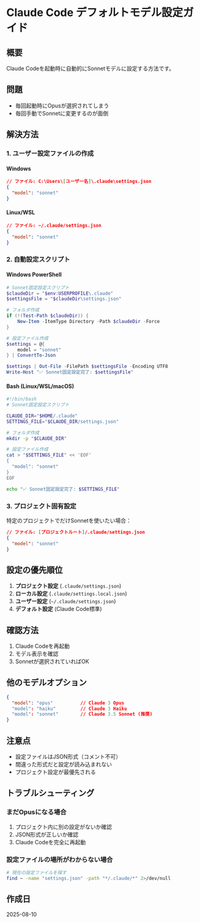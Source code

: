 # Claude Code デフォルトモデル設定ガイド

## 概要
Claude Codeを起動時に自動的にSonnetモデルに設定する方法です。

## 問題
- 毎回起動時にOpusが選択されてしまう
- 毎回手動でSonnetに変更するのが面倒

## 解決方法

### 1. ユーザー設定ファイルの作成

#### Windows
```json
// ファイル: C:\Users\[ユーザー名]\.claude\settings.json
{
  "model": "sonnet"
}
```

#### Linux/WSL
```json
// ファイル: ~/.claude/settings.json  
{
  "model": "sonnet"
}
```

### 2. 自動設定スクリプト

#### Windows PowerShell
```powershell
# Sonnet固定設定スクリプト
$claudeDir = "$env:USERPROFILE\.claude"
$settingsFile = "$claudeDir\settings.json"

# フォルダ作成
if (!(Test-Path $claudeDir)) {
    New-Item -ItemType Directory -Path $claudeDir -Force
}

# 設定ファイル作成
$settings = @{
    model = "sonnet"
} | ConvertTo-Json

$settings | Out-File -FilePath $settingsFile -Encoding UTF8
Write-Host "✅ Sonnet固定設定完了: $settingsFile"
```

#### Bash (Linux/WSL/macOS)
```bash
#!/bin/bash
# Sonnet固定設定スクリプト

CLAUDE_DIR="$HOME/.claude"
SETTINGS_FILE="$CLAUDE_DIR/settings.json"

# フォルダ作成
mkdir -p "$CLAUDE_DIR"

# 設定ファイル作成
cat > "$SETTINGS_FILE" << 'EOF'
{
  "model": "sonnet"
}
EOF

echo "✅ Sonnet固定設定完了: $SETTINGS_FILE"
```

### 3. プロジェクト固有設定

特定のプロジェクトでだけSonnetを使いたい場合：

```json
// ファイル: [プロジェクトルート]/.claude/settings.json
{
  "model": "sonnet"
}
```

## 設定の優先順位

1. **プロジェクト設定** (`.claude/settings.json`)
2. **ローカル設定** (`.claude/settings.local.json`) 
3. **ユーザー設定** (`~/.claude/settings.json`)
4. **デフォルト設定** (Claude Code標準)

## 確認方法

1. Claude Codeを再起動
2. モデル表示を確認
3. Sonnetが選択されていればOK

## 他のモデルオプション

```json
{
  "model": "opus"          // Claude 3 Opus
  "model": "haiku"         // Claude 3 Haiku  
  "model": "sonnet"        // Claude 3.5 Sonnet (推奨)
}
```

## 注意点

- 設定ファイルはJSON形式（コメント不可）
- 間違った形式だと設定が読み込まれない
- プロジェクト設定が最優先される

## トラブルシューティング

### まだOpusになる場合
1. プロジェクト内に別の設定がないか確認
2. JSON形式が正しいか確認
3. Claude Codeを完全に再起動

### 設定ファイルの場所がわからない場合
```bash
# 現在の設定ファイルを探す
find ~ -name "settings.json" -path "*/.claude/*" 2>/dev/null
```

## 作成日
2025-08-10